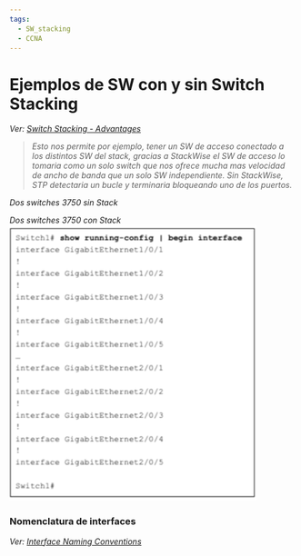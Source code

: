 ```yaml
---
tags:
  - SW_stacking
  - CCNA
---
```


# Ejemplos de SW con y sin Switch Stacking

_Ver: [Switch Stacking - Advantages](Switch%20Stacking%20-%20Advantages.md)_

> _Esto nos permite por ejemplo, tener un SW de acceso conectado a los distintos SW del stack, gracias a StackWise el SW de acceso lo tomaria como un solo switch que nos ofrece mucha mas velocidad de ancho de banda que un solo SW independiente. Sin StackWise, STP detectaria un bucle y terminaria bloqueando uno de los puertos._

_Dos switches 3750 sin Stack_

_Dos switches 3750 con Stack_
![](_anexos_/Screenshot%20from%202024-01-05%2007-14-42.png)

### Nomenclatura de interfaces
_Ver: [Interface Naming Conventions](../../Misc/Interface%20Naming%20Conventions.md)_

